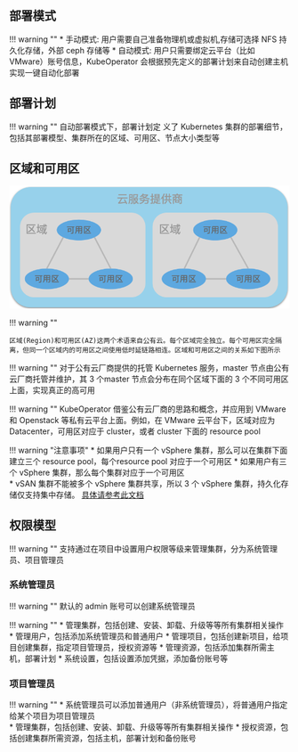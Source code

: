 
## 部署模式

!!! warning ""
    * 手动模式: 用户需要自己准备物理机或虚拟机,存储可选择 NFS 持久化存储，外部 ceph 存储等
    * 自动模式: 用户只需要绑定云平台（比如 VMware）账号信息，KubeOperator 会根据预先定义的部署计划来自动创建主机实现一键自动化部署

## 部署计划

!!! warning ""
    自动部署模式下，部署计划定 义了 Kubernetes 集群的部署细节，包括其部署模型、集群所在的区域、可用区、节点大小类型等

## 区域和可用区

![region-zone](./img/region.png)

!!! warning ""

    区域(Region)和可用区(AZ)这两个术语来自公有云。每个区域完全独立。每个可用区完全隔离，但同一个区域内的可用区之间使用低时延链路相连。区域和可用区之间的关系如下图所示

!!! warning ""
    对于公有云厂商提供的托管 Kubernetes 服务，master 节点由公有云厂商托管并维护，其 3 个master 节点会分布在同个区域下面的 3 个不同可用区上面，实现真正的高可用

!!! warning ""
    KubeOperator 借鉴公有云厂商的思路和概念，并应用到 VMware 和 Openstack 等私有云平台上面。例如，在 VMware 云平台下，区域对应为 Datacenter，可用区对应于 cluster，或者 cluster 下面的 resource pool

!!! warning "注意事项"
    * 如果用户只有一个 vSphere 集群，那么可以在集群下面建立三个 resource pool，每个resource pool 对应于一个可用区
    * 如果用户有三个 vSphere 集群，那么每个集群对应于一个可用区  
    * vSAN 集群不能被多个 vSphere 集群共享，所以 3 个 vSphere 集群，持久化存储仅支持集中存储。 [具体请参考此文档](https://docs.vmware.com/en/VMware-Enterprise-PKS/1.5/vmware-enterprise-pks-15/GUID-vsphere-persistent-storage.html)

## 权限模型

!!! warning ""
    支持通过在项目中设置用户权限等级来管理集群，分为系统管理员、项目管理员

### 系统管理员

!!! warning ""
    默认的 admin 账号可以创建系统管理员

!!! warning ""
    * 管理集群，包括创建、安装、卸载、升级等等所有集群相关操作
    * 管理用户，包括添加系统管理员和普通用户
    * 管理项目，包括创建新项目，给项目创建集群，指定项目管理员，授权资源等
    * 管理资源，包括添加集群所需主机，部署计划
    * 系统设置，包括设置添加凭据，添加备份账号等

### 项目管理员

!!! warning ""
    * 系统管理员可以添加普通用户（非系统管理员），将普通用户指定给某个项目为项目管理员  
    * 管理集群，包括创建、安装、卸载、升级等等所有集群相关操作
    * 授权资源，包括创建集群所需资源，包括主机，部署计划和备份账号
